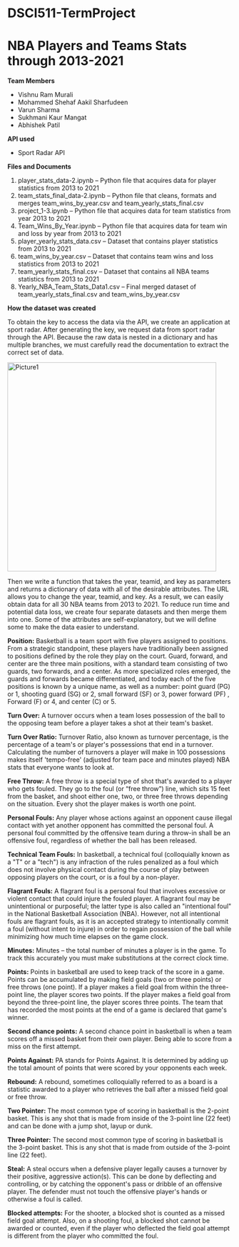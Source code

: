 # DSCI511-TermProject

# NBA Players and Teams Stats through 2013-2021

<b> Team Members </b>
  - Vishnu Ram Murali
  - Mohammed Shehaf Aakil Sharfudeen
  - Varun Sharma
  - Sukhmani Kaur Mangat
  - Abhishek Patil

<b> API used </b>
- Sport Radar API

<b> Files and Documents </b>
1.	player_stats_data-2.ipynb – Python file that acquires data for player statistics from 2013 to 2021
2.	team_stats_final_data-2.ipynb – Python file that cleans, formats and merges team_wins_by_year.csv and team_yearly_stats_final.csv
3.	project_1-3.ipynb – Python file that acquires data for team statistics from year 2013 to 2021
4.	Team_Wins_By_Year.ipynb – Python file that acquires data for team win and loss by year from 2013 to 2021 
5.	player_yearly_stats_data.csv – Dataset that contains player statistics from 2013 to 2021
6.	team_wins_by_year.csv – Dataset that contains team wins and loss statistics from 2013 to 2021
7.	team_yearly_stats_final.csv – Dataset that contains all NBA teams statistics from 2013 to 2021
8.	Yearly_NBA_Team_Stats_Data1.csv – Final merged dataset of team_yearly_stats_final.csv and team_wins_by_year.csv

<b> How the dataset was created </b>

To obtain the key to access the data via the API, we create an application at sport radar. After generating the key, we request data from sport radar through the API. Because the raw data is nested in a dictionary and has multiple branches, we must carefully read the documentation to extract the correct set of data.

<img width="468" alt="Picture1" src="https://user-images.githubusercontent.com/49813115/205524125-129db390-f506-4284-a595-3ac91ab41433.png">

Then we write a function that takes the year, teamid, and key as parameters and returns a dictionary of data with all of the desirable attributes. The URL allows you to change the year, teamid, and key. As a result, we can easily obtain data for all 30 NBA teams from 2013 to 2021. To reduce run time and potential data loss, we create four separate datasets and then merge them into one. Some of the attributes are self-explanatory, but we will define some to make the data easier to understand.

<b>Position:</b> Basketball is a team sport with five players assigned to positions. From a strategic standpoint, these players have traditionally been assigned to positions defined by the role they play on the court. Guard, forward, and center are the three main positions, with a standard team consisting of two guards, two forwards, and a center. As more specialized roles emerged, the guards and forwards became differentiated, and today each of the five positions is known by a unique name, as well as a number: point guard (PG) or 1, shooting guard (SG) or 2, small forward (SF) or 3, power forward (PF) , Forward (F) or 4, and center (C) or 5.

<b>Turn Over:</b>
A turnover occurs when a team loses possession of the ball to the opposing team before a player takes a shot at their team's basket.

<b>Turn Over Ratio:</b>
Turnover Ratio, also known as turnover percentage, is the percentage of a team's or player's possessions that end in a turnover. Calculating the number of turnovers a player will make in 100 possessions makes itself 'tempo-free' (adjusted for team pace and minutes played) NBA stats that everyone wants to look at.

<b>Free Throw:</b>
A free throw is a special type of shot that's awarded to a player who gets fouled. They go to the foul (or “free throw”) line, which sits 15 feet from the basket, and shoot either one, two, or three free throws depending on the situation. Every shot the player makes is worth one point.

<b>Personal Fouls:</b>
Any player whose actions against an opponent cause illegal contact with yet another opponent has committed the personal foul. A personal foul committed by the offensive team during a throw-in shall be an offensive foul, regardless of whether the ball has been released.

<b>Technical Team Fouls:</b>
In basketball, a technical foul (colloquially known as a "T" or a "tech") is any infraction of the rules penalized as a foul which does not involve physical contact during the course of play between opposing players on the court, or is a foul by a non-player.

<b>Flagrant Fouls:</b>
A flagrant foul is a personal foul that involves excessive or violent contact that could injure the fouled player. A flagrant foul may be unintentional or purposeful; the latter type is also called an "intentional foul" in the National Basketball Association (NBA). However, not all intentional fouls are flagrant fouls, as it is an accepted strategy to intentionally commit a foul (without intent to injure) in order to regain possession of the ball while minimizing how much time elapses on the game clock.

<b>Minutes:</b>
Minutes – the total number of minutes a player is in the game. To track this accurately you must make substitutions at the correct clock time.

<b>Points:</b>
Points in basketball are used to keep track of the score in a game. Points can be accumulated by making field goals (two or three points) or free throws (one point). If a player makes a field goal from within the three-point line, the player scores two points. If the player makes a field goal from beyond the three-point line, the player scores three points. The team that has recorded the most points at the end of a game is declared that game's winner.

<b>Second chance points:</b>
A second chance point in basketball is when a team scores off a missed basket from their own player. Being able to score from a miss on the first attempt.

<b>Points Against:</b>
PA stands for Points Against. It is determined by adding up the total amount of points that were scored by your opponents each week.

<b>Rebound:</b>
A rebound, sometimes colloquially referred to as a board is a statistic awarded to a player who retrieves the ball after a missed field goal or free throw.

<b>Two Pointer:</b>
The most common type of scoring in basketball is the 2-point basket. This is any shot that is made from inside of the 3-point line (22 feet) and can be done with a jump shot, layup or dunk.

<b>Three Pointer:</b>
The second most common type of scoring in basketball is the 3-point basket. This is any shot that is made from outside of the 3-point line (22 feet).

<b>Steal:</b>
A steal occurs when a defensive player legally causes a turnover by their positive, aggressive action(s). This can be done by deflecting and controlling, or by catching the opponent's pass or dribble of an offensive player. The defender must not touch the offensive player's hands or otherwise a foul is called.

  <b>Blocked attempts:</b>
For the shooter, a blocked shot is counted as a missed field goal attempt. Also, on a shooting foul, a blocked shot cannot be awarded or counted, even if the player who deflected the field goal attempt is different from the player who committed the foul.



